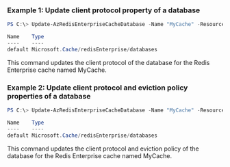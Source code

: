### Example 1: Update client protocol property of a database
```powershell
PS C:\> Update-AzRedisEnterpriseCacheDatabase -Name "MyCache" -ResourceGroupName "MyGroup" -ClientProtocol "Plaintext"

Name    Type
----    ----
default Microsoft.Cache/redisEnterprise/databases

```

This command updates the client protocol of the database for the Redis Enterprise cache named MyCache.

### Example 2: Update client protocol and eviction policy properties of a database
```powershell
PS C:\> Update-AzRedisEnterpriseCacheDatabase -Name "MyCache" -ResourceGroupName "MyGroup" -ClientProtocol "Encrypted" -EvictionPolicy "NoEviction"

Name    Type
----    ----
default Microsoft.Cache/redisEnterprise/databases

```

This command updates the client protocol and eviction policy of the database for the Redis Enterprise cache named MyCache.

